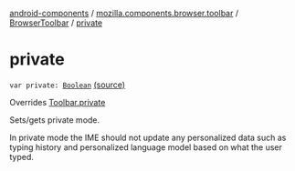 [android-components](../../index.md) / [mozilla.components.browser.toolbar](../index.md) / [BrowserToolbar](index.md) / [private](./private.md)

# private

`var private: `[`Boolean`](https://kotlinlang.org/api/latest/jvm/stdlib/kotlin/-boolean/index.html) [(source)](https://github.com/mozilla-mobile/android-components/blob/master/components/browser/toolbar/src/main/java/mozilla/components/browser/toolbar/BrowserToolbar.kt#L94)

Overrides [Toolbar.private](../../mozilla.components.concept.toolbar/-toolbar/private.md)

Sets/gets private mode.

In private mode the IME should not update any personalized data such as typing history and personalized language
model based on what the user typed.

